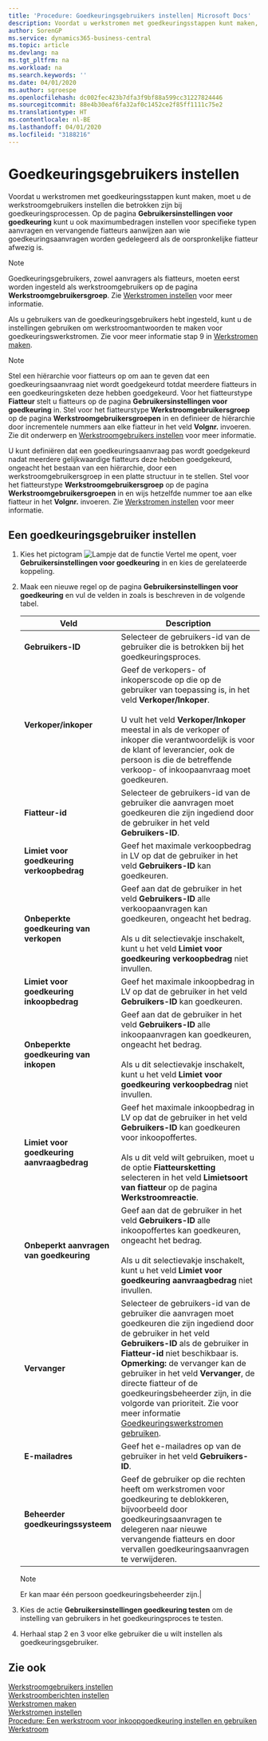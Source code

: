 ```yaml
---
title: 'Procedure: Goedkeuringsgebruikers instellen| Microsoft Docs'
description: Voordat u werkstromen met goedkeuringsstappen kunt maken, moet u de werkstroomgebruikers instellen die betrokken zijn bij goedkeuringsprocessen. Op de pagina Gebruikersinstellingen voor goedkeuring kunt u ook maximumbedragen instellen voor specifieke typen aanvragen en vervangende fiatteurs aanwijzen aan wie goedkeuringsaanvragen worden gedelegeerd als de oorspronkelijke fiatteur afwezig is.
author: SorenGP
ms.service: dynamics365-business-central
ms.topic: article
ms.devlang: na
ms.tgt_pltfrm: na
ms.workload: na
ms.search.keywords: ''
ms.date: 04/01/2020
ms.author: sgroespe
ms.openlocfilehash: dc002fec423b7dfa3f9bf88a599cc31227824446
ms.sourcegitcommit: 88e4b30eaf6fa32af0c1452ce2f85ff1111c75e2
ms.translationtype: HT
ms.contentlocale: nl-BE
ms.lasthandoff: 04/01/2020
ms.locfileid: "3188216"
---
```

# <a name="set-up-approval-users"></a>Goedkeuringsgebruikers instellen
Voordat u werkstromen met goedkeuringsstappen kunt maken, moet u de werkstroomgebruikers instellen die betrokken zijn bij goedkeuringsprocessen. Op de pagina **Gebruikersinstellingen voor goedkeuring** kunt u ook maximumbedragen instellen voor specifieke typen aanvragen en vervangende fiatteurs aanwijzen aan wie goedkeuringsaanvragen worden gedelegeerd als de oorspronkelijke fiatteur afwezig is.  

> [!NOTE]  
>  Goedkeuringsgebruikers, zowel aanvragers als fiatteurs, moeten eerst worden ingesteld als werkstroomgebruikers op de pagina **Werkstroomgebruikersgroep**. Zie [Werkstromen instellen](across-how-to-set-up-workflow-users.md) voor meer informatie.  

 Als u gebruikers van de goedkeuringsgebruikers hebt ingesteld, kunt u de instellingen gebruiken om werkstroomantwoorden te maken voor goedkeuringswerkstromen. Zie voor meer informatie stap 9 in [Werkstromen maken](across-how-to-create-workflows.md).  

> [!NOTE]  
>  Stel een hiërarchie voor fiatteurs op om aan te geven dat een goedkeuringsaanvraag niet wordt goedgekeurd totdat meerdere fiatteurs in een goedkeuringsketen deze hebben goedgekeurd. Voor het fiatteurstype **Fiatteur** stelt u fiatteurs op de pagina **Gebruikersinstellingen voor goedkeuring** in. Stel voor het fiatteurstype **Werkstroomgebruikersgroep** op de pagina **Werkstroomgebruikersgroepen** in en definieer de hiërarchie door incrementele nummers aan elke fiatteur in het veld **Volgnr.** invoeren. Zie dit onderwerp en [Werkstroomgebruikers instellen](across-how-to-set-up-workflow-users.md) voor meer informatie.  
>   
>  U kunt definiëren dat een goedkeuringsaanvraag pas wordt goedgekeurd nadat meerdere gelijkwaardige fiatteurs deze hebben goedgekeurd, ongeacht het bestaan van een hiërarchie, door een werkstroomgebruikersgroep in een platte structuur in te stellen. Stel voor het fiatteurstype **Werkstroomgebruikersgroep** op de pagina **Werkstroomgebruikersgroepen** in en wijs hetzelfde nummer toe aan elke fiatteur in het **Volgnr.** invoeren. Zie [Werkstromen instellen](across-how-to-set-up-workflow-users.md) voor meer informatie.  

## <a name="to-set-up-an-approval-user"></a>Een goedkeuringsgebruiker instellen  
1. Kies het pictogram ![Lampje dat de functie Vertel me opent](media/ui-search/search_small.png "Vertel me wat u wilt doen"), voer **Gebruikersinstellingen voor goedkeuring** in en kies de gerelateerde koppeling.  
2. Maak een nieuwe regel op de pagina **Gebruikersinstellingen voor goedkeuring** en vul de velden in zoals is beschreven in de volgende tabel.  

    |Veld|Description|  
    |---------------------------------|---------------------------------------|  
    |**Gebruikers-ID**|Selecteer de gebruikers-id van de gebruiker die is betrokken bij het goedkeuringsproces.|  
    |**Verkoper/inkoper**|Geef de verkopers- of inkoperscode op die op de gebruiker van toepassing is, in het veld **Verkoper/Inkoper**.<br /><br /> U vult het veld **Verkoper/Inkoper** meestal in als de verkoper of inkoper die verantwoordelijk is voor de klant of leverancier, ook de persoon is die de betreffende verkoop- of inkoopaanvraag moet goedkeuren.|  
    |**Fiatteur-id**|Selecteer de gebruikers-id van de gebruiker die aanvragen moet goedkeuren die zijn ingediend door de gebruiker in het veld **Gebruikers-ID**.|  
    |**Limiet voor goedkeuring verkoopbedrag**|Geef het maximale verkoopbedrag in LV op dat de gebruiker in het veld **Gebruikers-ID** kan goedkeuren.|  
    |**Onbeperkte goedkeuring van verkopen**|Geef aan dat de gebruiker in het veld **Gebruikers-ID** alle verkoopaanvragen kan goedkeuren, ongeacht het bedrag.<br /><br /> Als u dit selectievakje inschakelt, kunt u het veld **Limiet voor goedkeuring verkoopbedrag** niet invullen.|  
    |**Limiet voor goedkeuring inkoopbedrag**|Geef het maximale inkoopbedrag in LV op dat de gebruiker in het veld **Gebruikers-ID** kan goedkeuren.|  
    |**Onbeperkte goedkeuring van inkopen**|Geef aan dat de gebruiker in het veld **Gebruikers-ID** alle inkoopaanvragen kan goedkeuren, ongeacht het bedrag.<br /><br /> Als u dit selectievakje inschakelt, kunt u het veld **Limiet voor goedkeuring verkoopbedrag** niet invullen.|  
    |**Limiet voor goedkeuring aanvraagbedrag**|Geef het maximale inkoopbedrag in LV op dat de gebruiker in het veld **Gebruikers-ID** kan goedkeuren voor inkoopoffertes.<br /><br /> Als u dit veld wilt gebruiken, moet u de optie **Fiatteursketting** selecteren in het veld **Limietsoort van fiatteur** op de pagina **Werkstroomreactie**.|  
    |**Onbeperkt aanvragen van goedkeuring**|Geef aan dat de gebruiker in het veld **Gebruikers-ID** alle inkoopoffertes kan goedkeuren, ongeacht het bedrag.<br /><br /> Als u dit selectievakje inschakelt, kunt u het veld **Limiet voor goedkeuring aanvraagbedrag** niet invullen.|  
    |**Vervanger**|Selecteer de gebruikers-id van de gebruiker die aanvragen moet goedkeuren die zijn ingediend door de gebruiker in het veld **Gebruikers-ID** als de gebruiker in **Fiatteur-id** niet beschikbaar is. **Opmerking:** de vervanger kan de gebruiker in het veld **Vervanger**, de directe fiatteur of de goedkeuringsbeheerder zijn, in die volgorde van prioriteit. Zie voor meer informatie [Goedkeuringswerkstromen gebruiken](across-how-use-approval-workflows.md).|  
    |**E-mailadres**|Geef het e-mailadres op van de gebruiker in het veld **Gebruikers-ID**.|  
    |**Beheerder goedkeuringssysteem**|Geef de gebruiker op die rechten heeft om werkstromen voor goedkeuring te deblokkeren, bijvoorbeeld door goedkeuringsaanvragen te delegeren naar nieuwe vervangende fiatteurs en door vervallen goedkeuringsaanvragen te verwijderen.|

    > [!Note]
    > Er kan maar één persoon goedkeuringsbeheerder zijn.|  

3. Kies de actie **Gebruikersinstellingen goedkeuring testen** om de instelling van gebruikers in het goedkeuringsproces te testen.  
4. Herhaal stap 2 en 3 voor elke gebruiker die u wilt instellen als goedkeuringsgebruiker.  

## <a name="see-also"></a>Zie ook  
[Werkstroomgebruikers instellen](across-how-to-set-up-workflow-users.md)   
[Werkstroomberichten instellen](across-setting-up-workflow-notifications.md)   
[Werkstromen maken](across-how-to-create-workflows.md)   
[Werkstromen instellen](across-set-up-workflows.md)   
[Procedure: Een werkstroom voor inkoopgoedkeuring instellen en gebruiken](walkthrough-setting-up-and-using-a-purchase-approval-workflow.md)   
[Werkstroom](across-workflow.md)   
